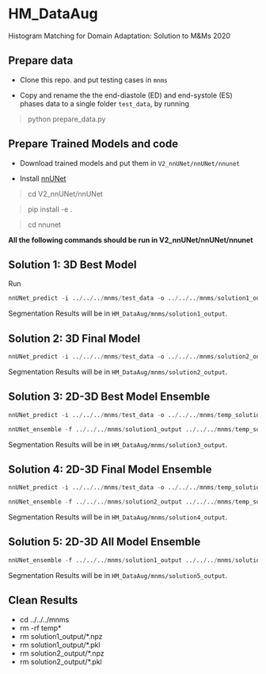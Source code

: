 # HM_DataAug
Histogram Matching for Domain Adaptation: Solution to M\&Ms 2020

## Prepare data

- Clone this repo. and put testing cases in `mnms`

- Copy and rename the the end-diastole (ED) and end-systole (ES) phases data to a single folder `test_data`, by running

> python prepare_data.py

## Prepare Trained Models and code

- Download trained models and put them in `V2_nnUNet/nnUNet/nnunet`

- Install [nnUNet](https://github.com/MIC-DKFZ/nnunet)

> cd V2_nnUNet/nnUNet

> pip install -e .

> cd nnunet

**All the following commands should be run in V2_nnUNet/nnUNet/nnunet**


## Solution 1: 3D Best Model

Run

```python
nnUNet_predict -i ../../../mnms/test_data -o ../../../mnms/solution1_output -m 3d_fullres -t Task601_BestHMAug --save_npz
```

Segmentation Results will be in `HM_DataAug/mnms/solution1_output`.


## Solution 2: 3D Final Model

```python
nnUNet_predict -i ../../../mnms/test_data -o ../../../mnms/solution2_output -m 3d_fullres -t Task602_HMAugMMS --save_npz
```

Segmentation Results will be in `HM_DataAug/mnms/solution2_output`.

## Solution 3: 2D-3D Best Model Ensemble

```python
nnUNet_predict -i ../../../mnms/test_data -o ../../../mnms/temp_solution3 -m 2d -t Task601_BestHMAug --save_npz

nnUNet_ensemble -f ../../../mnms/solution1_output ../../../mnms/temp_solution3 -o ../../../mnms/solution3_output
```

Segmentation Results will be in `HM_DataAug/mnms/solution3_output`.

## Solution 4: 2D-3D Final Model Ensemble

```python
nnUNet_predict -i ../../../mnms/test_data -o ../../../mnms/temp_solution4 -m 2d -t Task602_HMAugMMS --save_npz

nnUNet_ensemble -f ../../../mnms/solution2_output ../../../mnms/temp_solution4 -o ../../../mnms/solution4_output
```
Segmentation Results will be in `HM_DataAug/mnms/solution4_output`.

## Solution 5: 2D-3D All Model Ensemble

```python
nnUNet_ensemble -f ../../../mnms/solution1_output ../../../mnms/solution2_output ../../../mnms/temp_solution3 ../../../mnms/temp_solution4 -o ../../../mnms/solution5_output
```

Segmentation Results will be in `HM_DataAug/mnms/solution5_output`.

## Clean Results

- cd ../../../mnms
- rm -rf temp*
- rm solution1_output/*.npz
- rm solution1_output/*.pkl
- rm solution2_output/*.npz
- rm solution2_output/*.pkl
